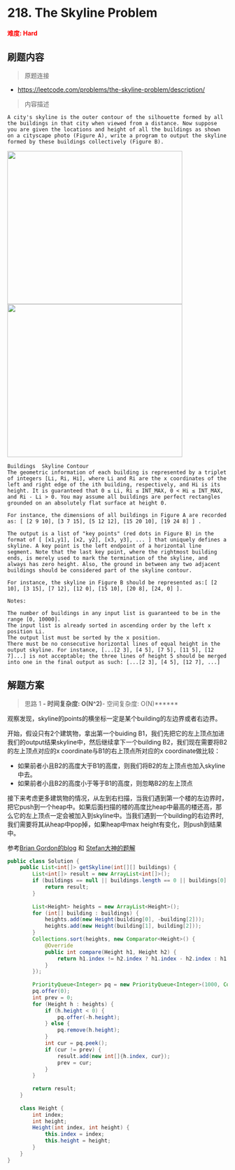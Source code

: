 # 218. The Skyline Problem

**<font color=red>难度: Hard</font>**

## 刷题内容

> 原题连接

* https://leetcode.com/problems/the-skyline-problem/description/

> 内容描述

```
A city's skyline is the outer contour of the silhouette formed by all the buildings in that city when viewed from a distance. Now suppose you are given the locations and height of all the buildings as shown on a cityscape photo (Figure A), write a program to output the skyline formed by these buildings collectively (Figure B).
```

<div>
    <img src="https://github.com/apachecn/Interview/tree/master/docs/Algorithm/img/218/skyline1.jpg" width=400 height=350> 
    <img src="https://github.com/apachecn/Interview/tree/master/docs/Algorithm/img/218/skyline2.jpg" width=400 height=350>
</div>

```
Buildings  Skyline Contour
The geometric information of each building is represented by a triplet of integers [Li, Ri, Hi], where Li and Ri are the x coordinates of the left and right edge of the ith building, respectively, and Hi is its height. It is guaranteed that 0 ≤ Li, Ri ≤ INT_MAX, 0 < Hi ≤ INT_MAX, and Ri - Li > 0. You may assume all buildings are perfect rectangles grounded on an absolutely flat surface at height 0.

For instance, the dimensions of all buildings in Figure A are recorded as: [ [2 9 10], [3 7 15], [5 12 12], [15 20 10], [19 24 8] ] .

The output is a list of "key points" (red dots in Figure B) in the format of [ [x1,y1], [x2, y2], [x3, y3], ... ] that uniquely defines a skyline. A key point is the left endpoint of a horizontal line segment. Note that the last key point, where the rightmost building ends, is merely used to mark the termination of the skyline, and always has zero height. Also, the ground in between any two adjacent buildings should be considered part of the skyline contour.

For instance, the skyline in Figure B should be represented as:[ [2 10], [3 15], [7 12], [12 0], [15 10], [20 8], [24, 0] ].

Notes:

The number of buildings in any input list is guaranteed to be in the range [0, 10000].
The input list is already sorted in ascending order by the left x position Li.
The output list must be sorted by the x position.
There must be no consecutive horizontal lines of equal height in the output skyline. For instance, [...[2 3], [4 5], [7 5], [11 5], [12 7]...] is not acceptable; the three lines of height 5 should be merged into one in the final output as such: [...[2 3], [4 5], [12 7], ...]
```

## 解题方案

> 思路 1
******- 时间复杂度: O(N^2)******- 空间复杂度: O(N)******

观察发现，skyline的points的横坐标一定是某个building的左边界或者右边界。

开始，假设只有2个建筑物，拿出第一个buiding B1，我们先把它的左上顶点加进我们的output结果skyline中，然后继续拿下一个building B2，我们现在需要将B2的左上顶点对应的x coordinate与B1的右上顶点所对应的x coordinate做比较：

- 如果前者小且B2的高度大于B1的高度，则我们将B2的左上顶点也加入skyline中去。
- 如果前者小且B2的高度小于等于B1的高度，则忽略B2的左上顶点

接下来考虑更多建筑物的情况，从左到右扫描，当我们遇到第一个楼的左边界时，把它push到一个heap中。如果后面扫描的楼的高度比heap中最高的楼还高，那么它的左上顶点一定会被加入到skyline中。当我们遇到一个building的右边界时,我们需要将其从heap中pop掉，如果heap中max height有变化，则push到结果中。

参考[Brian Gordon的blog](https://briangordon.github.io/2014/08/the-skyline-problem.html)
和  [Stefan大神的题解](https://leetcode.com/problems/the-skyline-problem/discuss/61194)
  
  

```Java
public class Solution {
    public List<int[]> getSkyline(int[][] buildings) {
        List<int[]> result = new ArrayList<int[]>();
        if (buildings == null || buildings.length == 0 || buildings[0].length == 0) {
            return result;
        }
        
        List<Height> heights = new ArrayList<Height>();
        for (int[] building : buildings) {
            heights.add(new Height(building[0], -building[2]));
            heights.add(new Height(building[1], building[2]));
        }
        Collections.sort(heights, new Comparator<Height>() {
            @Override
            public int compare(Height h1, Height h2) {
                return h1.index != h2.index ? h1.index - h2.index : h1.height - h2.height;
            }
        });
        
        PriorityQueue<Integer> pq = new PriorityQueue<Integer>(1000, Collections.reverseOrder());
        pq.offer(0);
        int prev = 0;
        for (Height h : heights) {
            if (h.height < 0) {
                pq.offer(-h.height);
            } else {
                pq.remove(h.height);
            }
            int cur = pq.peek();
            if (cur != prev) {
                result.add(new int[]{h.index, cur});
                prev = cur;
            }
        }
        
        return result;
    }
    
    class Height {
        int index;
        int height;
        Height(int index, int height) {
            this.index = index;
            this.height = height;
        }
    }
}
```
